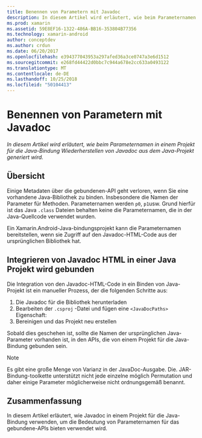 ```yaml
---
title: Benennen von Parametern mit Javadoc
description: In diesem Artikel wird erläutert, wie beim Parameternamen in einem Projekt für die Java-Bindung Wiederherstellen von Javadoc aus dem Java-Projekt generiert wird.
ms.prod: xamarin
ms.assetid: 59E8EF16-1322-486A-BB16-353804B77356
ms.technology: xamarin-android
author: conceptdev
ms.author: crdun
ms.date: 06/20/2017
ms.openlocfilehash: e394377043953a297afed36a3ce0747a3e6d1512
ms.sourcegitcommit: e268fd44422d0bbc7c944a678e2cc633a0493122
ms.translationtype: MT
ms.contentlocale: de-DE
ms.lasthandoff: 10/25/2018
ms.locfileid: "50104413"
---
```

# <a name="naming-parameters-with-javadoc"></a>Benennen von Parametern mit Javadoc

_In diesem Artikel wird erläutert, wie beim Parameternamen in einem Projekt für die Java-Bindung Wiederherstellen von Javadoc aus dem Java-Projekt generiert wird._


## <a name="overview"></a>Übersicht

Einige Metadaten über die gebundenen-API geht verloren, wenn Sie eine vorhandene Java-Bibliothek zu binden. Insbesondere die Namen der Parameter für Methoden. Parameternamen werden `p0`, `p1`usw. Grund hierfür ist das Java `.class` Dateien behalten keine die Parameternamen, die in der Java-Quellcode verwendet wurden. 

Ein Xamarin.Android-Java-bindungsprojekt kann die Parameternamen bereitstellen, wenn sie Zugriff auf den Javadoc-HTML-Code aus der ursprünglichen Bibliothek hat. 

## <a name="integrating-javadoc-html-into-a-java-binding-project"></a>Integrieren von Javadoc HTML in einer Java Projekt wird gebunden

Die Integration von den Javadoc-HTML-Code in ein Binden von Java-Projekt ist ein manueller Prozess, der die folgenden Schritte aus: 

1.  Die Javadoc für die Bibliothek herunterladen
2.  Bearbeiten der `.csproj` -Datei und fügen eine `<JavaDocPaths>` Eigenschaft:
3.  Bereinigen und das Projekt neu erstellen

Sobald dies geschehen ist, sollte die Namen der ursprünglichen Java-Parameter vorhanden ist, in den APIs, die von einem Projekt für die Java-Bindung gebunden sein. 


> [!NOTE]
> Es gibt eine große Menge von Varianz in der JavaDoc-Ausgabe. Die. JAR-Bindung-toolkette unterstützt nicht jede einzelne möglich Permutation und daher einige Parameter möglicherweise nicht ordnungsgemäß benannt.


## <a name="summary"></a>Zusammenfassung

In diesem Artikel erläutert, wie Javadoc in einem Projekt für die Java-Bindung verwenden, um die Bedeutung von Parameternamen für das gebundene-APIs bieten verwendet wird. 


